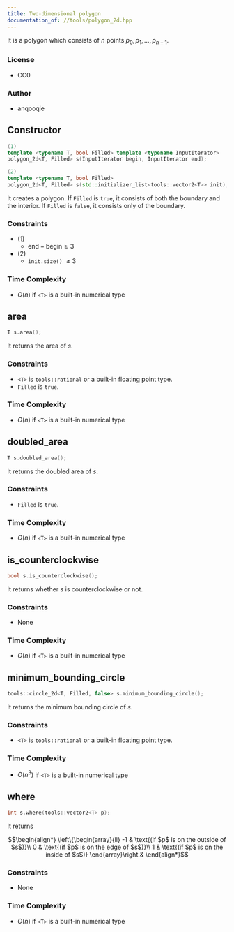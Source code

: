 ```yaml
---
title: Two-dimensional polygon
documentation_of: //tools/polygon_2d.hpp
---
```


It is a polygon which consists of $n$ points $p_0, p_1, \ldots, p_{n - 1}$.

### License
- CC0

### Author
- anqooqie

## Constructor
```cpp
(1)
template <typename T, bool Filled> template <typename InputIterator>
polygon_2d<T, Filled> s(InputIterator begin, InputIterator end);

(2)
template <typename T, bool Filled>
polygon_2d<T, Filled> s(std::initializer_list<tools::vector2<T>> init);
```

It creates a polygon.
If `Filled` is `true`, it consists of both the boundary and the interior.
If `Filled` is `false`, it consists only of the boundary.

### Constraints
- (1)
    - $\mathrm{end} - \mathrm{begin} \geq 3$
- (2)
    - `init.size()` $\geq 3$

### Time Complexity
- $O(n)$ if `<T>` is a built-in numerical type

## area
```cpp
T s.area();
```

It returns the area of $s$.

### Constraints
- `<T>` is `tools::rational` or a built-in floating point type.
- `Filled` is `true`.

### Time Complexity
- $O(n)$ if `<T>` is a built-in numerical type

## doubled_area
```cpp
T s.doubled_area();
```

It returns the doubled area of $s$.

### Constraints
- `Filled` is `true`.

### Time Complexity
- $O(n)$ if `<T>` is a built-in numerical type

## is_counterclockwise
```cpp
bool s.is_counterclockwise();
```

It returns whether $s$ is counterclockwise or not.

### Constraints
- None

### Time Complexity
- $O(n)$ if `<T>` is a built-in numerical type

## minimum_bounding_circle
```cpp
tools::circle_2d<T, Filled, false> s.minimum_bounding_circle();
```

It returns the minimum bounding circle of $s$.

### Constraints
- `<T>` is `tools::rational` or a built-in floating point type.

### Time Complexity
- $O(n^3)$ if `<T>` is a built-in numerical type

## where
```cpp
int s.where(tools::vector2<T> p);
```

It returns

$$\begin{align*}
\left\{\begin{array}{ll}
-1 & \text{(if $p$ is on the outside of $s$)}\\
0 & \text{(if $p$ is on the edge of $s$)}\\
1 & \text{(if $p$ is on the inside of $s$)}
\end{array}\right.&
\end{align*}$$

### Constraints
- None

### Time Complexity
- $O(n)$ if `<T>` is a built-in numerical type
